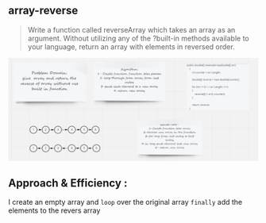 ## array-reverse
>Write a function called reverseArray which takes an array as an argument. Without utilizing any of the ?built-in methods available to your language, return an array with elements in reversed order.

![](./img/array-reverse.png)

## Approach & Efficiency :
I create an empty array and `loop` over the original array `finally` add the elements to the revers array
